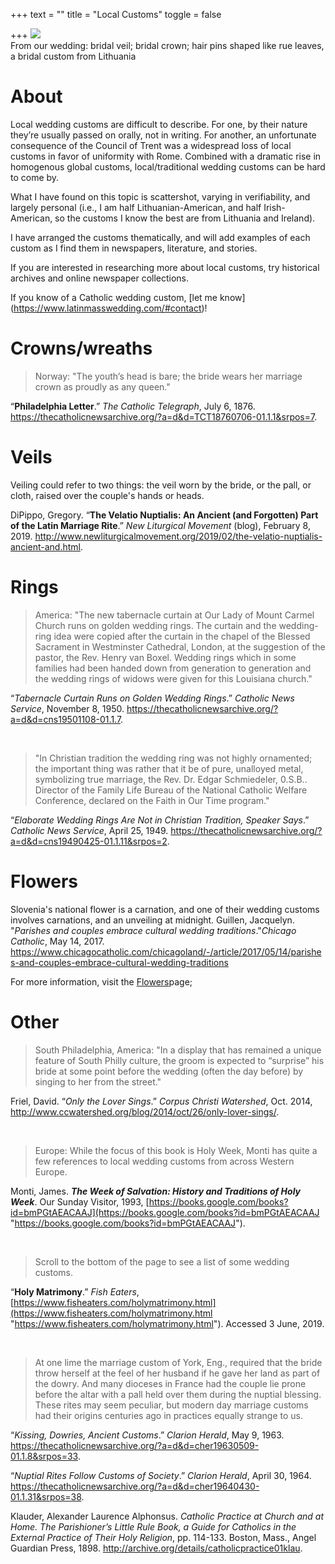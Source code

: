 +++
text = ""
title = "Local Customs"
toggle = false

+++
![](/uploads/08740007-min.JPG)  
From our wedding: bridal veil; bridal crown; hair pins shaped like rue leaves, a bridal custom from Lithuania

# About

Local wedding customs are difficult to describe. For one, by their nature they’re usually passed on orally, not in writing. For another, an unfortunate consequence of the Council of Trent was a widespread loss of local customs in favor of uniformity with Rome. Combined with a dramatic rise in homogenous global customs, local/traditional wedding customs can be hard to come by.

What I have found on this topic is scattershot, varying in verifiability, and largely personal (i.e., I am half Lithuanian-American, and half Irish-American, so the customs I know the best are from Lithuania and Ireland).

I have arranged the customs thematically, and will add examples of each custom as I find them in newspapers, literature, and stories.

If you are interested in researching more about local customs, try historical archives and online newspaper collections.

If you know of a Catholic wedding custom, [let me know] (https://www.latinmasswedding.com/#contact)!

# Crowns/wreaths

> Norway: "The youth’s head is bare; the bride wears her marriage crown as proudly as any queen."

“**Philadelphia Letter**.” _The Catholic Telegraph_, July 6, 1876. https://thecatholicnewsarchive.org/?a=d&d=TCT18760706-01.1.1&srpos=7.

# Veils

Veiling could refer to two things: the veil worn by the bride, or the pall, or cloth, raised over the couple's hands or heads.

DiPippo, Gregory. “**The Velatio Nuptialis: An Ancient (and Forgotten) Part of the Latin Marriage Rite**.” _New Liturgical Movement_ (blog), February 8, 2019. http://www.newliturgicalmovement.org/2019/02/the-velatio-nuptialis-ancient-and.html.

# Rings

> America: "The new tabernacle curtain at Our Lady of Mount Carmel Church runs on golden wedding rings. The curtain and the wedding-ring idea were copied after the curtain in the chapel of the Blessed Sacrament in Westminster Cathedral, London, at the suggestion of the pastor, the Rev. Henry van Boxel. Wedding rings which in some families had been handed down from generation to generation and the wedding rings of widows were given for this Louisiana church."

“*Tabernacle Curtain Runs on Golden Wedding Rings*.” _Catholic News Service_, November 8, 1950. https://thecatholicnewsarchive.org/?a=d&d=cns19501108-01.1.7.

<br>

> "In Christian tradition the wedding ring was not highly ornamented; the important thing was rather that it be of pure, unalloyed metal, symbolizing true marriage, the Rev. Dr. Edgar Schmiedeler, 0.S.B.. Director of the Family Life Bureau of the National Catholic Welfare Conference, declared on the Faith in Our Time program."

“*Elaborate Wedding Rings Are Not in Christian Tradition, Speaker Says*.” _Catholic News Service_, April 25, 1949. https://thecatholicnewsarchive.org/?a=d&d=cns19490425-01.1.11&srpos=2.

# Flowers

Slovenia's national flower is a carnation, and one of their wedding customs involves carnations, and an unveiling at midnight. 
Guillen, Jacquelyn. "*Parishes and couples embrace cultural wedding traditions*."_Chicago Catholic_, May 14, 2017. https://www.chicagocatholic.com/chicagoland/-/article/2017/05/14/parishes-and-couples-embrace-cultural-wedding-traditions

For more information, visit the [Flowers](https://www.latinmasswedding.com/resources/flowers/)page;

# Other

> South Philadelphia, America: "In a display that has remained a unique feature of South Philly culture, the groom is expected to “surprise” his bride at some point before the wedding (often the day before) by singing to her from the street."

Friel, David. “*Only the Lover Sings*.” _Corpus Christi Watershed_, Oct. 2014, http://www.ccwatershed.org/blog/2014/oct/26/only-lover-sings/.

<br>

> Europe: While the focus of this book is Holy Week, Monti has quite a few references to local wedding customs from across Western Europe.

Monti, James. **_The Week of Salvation: History and Traditions of Holy Week_**. Our Sunday Visitor, 1993, [https://books.google.com/books?id=bmPGtAEACAAJ](https://books.google.com/books?id=bmPGtAEACAAJ "https://books.google.com/books?id=bmPGtAEACAAJ").

<br>

> Scroll to the bottom of the page to see a list of some wedding customs.

“**Holy Matrimony**.” _Fish Eaters_, [https://www.fisheaters.com/holymatrimony.html](https://www.fisheaters.com/holymatrimony.html "https://www.fisheaters.com/holymatrimony.html"). Accessed 3 June, 2019.

<br>

> At one lime the marriage custom of York, Eng., required that the bride throw herself at the feel of her husband if he gave her land as part of the dowry. And many dioceses in France had the couple lie prone before the altar with a pall held over them during the nuptial blessing. These rites may seem peculiar, but modern day marriage customs had their origins centuries ago in practices equally strange to us.

“*Kissing, Dowries, Ancient Customs*.” _Clarion Herald_, May 9, 1963. https://thecatholicnewsarchive.org/?a=d&d=cher19630509-01.1.8&srpos=33.

“*Nuptial Rites Follow Customs of Society*.” _Clarion Herald_, April 30, 1964. https://thecatholicnewsarchive.org/?a=d&d=cher19640430-01.1.31&srpos=38.

Klauder, Alexander Laurence Alphonsus. *_Catholic Practice at Church and at Home. The Parishioner’s Little Rule Book, a Guide for Catholics in the External Practice of Their Holy Religion_*, pp. 114-133. Boston, Mass., Angel Guardian Press, 1898. http://archive.org/details/catholicpractice01klau.
